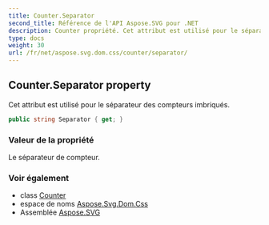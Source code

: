 ```yaml
---
title: Counter.Separator
second_title: Référence de l'API Aspose.SVG pour .NET
description: Counter propriété. Cet attribut est utilisé pour le séparateur des compteurs imbriqués.
type: docs
weight: 30
url: /fr/net/aspose.svg.dom.css/counter/separator/
---
```

## Counter.Separator property

Cet attribut est utilisé pour le séparateur des compteurs imbriqués.

```csharp
public string Separator { get; }
```

### Valeur de la propriété

Le séparateur de compteur.

### Voir également

* class [Counter](../)
* espace de noms [Aspose.Svg.Dom.Css](../../counter/)
* Assemblée [Aspose.SVG](../../../)


